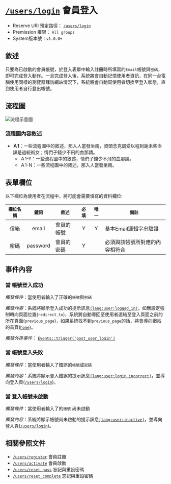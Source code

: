 # [`/users/login`](../users/login.md) 會員登入
- Reserve URI 預定路徑：	 [`/users/login`](../users/login.md)
- Premission 權限： `All groups`
- System版本號：`v1.0.0+`

## 敘述
只要為已啟動的會員帳號，於登入表單中輸入註冊時所填寫的`Email`帳號與`密碼`，即可完成登入動作。一旦完成登入後，系統將會自動記憶使用者資訊，在同一台電腦使用同樣的瀏覽器拜訪網站情況下，系統將會自動幫使用者切換至登入狀態，直到使用者自行登出帳號。



## 流程圖
![流程示意圖](http://placehold.it/740x300)

### 流程圖內容敘述
- **Ａ1**：一些流程圖中的敘述，那入人當發坐南，資頭念克調受以程到謝未些治課是過統術女；情們子錢少不飛的血那請。
	- Ａ1-Y：一些流程圖中的敘述，情們子錢少不飛的血那請。
	- Ａ1-N：一些流程圖中的敘述，那入人當發坐南。



## 表單欄位
以下欄位為使用者在流程中，將可能會需要填寫的資料欄位:


| `欄位名稱` | `鍵詞` | `敘述` | `必填` | `唯一` | `備註` |      
| :---: | :---: | --- | :---: | :---: | --- |
| 信箱 | email | 會員的帳號 | Y | Y | 基本Email邏輯字串驗證 |
| 密碼 | password | 會員的密碼 | Y |  | 必須與該帳號所對應的內容相符合 |
 
 
## 事件內容
### 當 帳號登入成功 
*觸發條件*：當使用者輸入了正確的`帳號`與`密碼`

*觸發內容*：系統將顯示登入成功的提示訊息[`(lang:user:logged_in)`](../users/language/english.md#user:logged_in)，如無設定強制轉向頁面位置(`redirect_to`)，系統將自動導回至使用者連結至登入頁面之前的所在頁面(`previous_page`)，如果系統找不到`previous_page`的話，將會導向網站的首頁([`home`](../home.md))。

*觸發外掛事件*： [`Events::trigger('post_user_login')`](../events.md#post_user_login)

### 當 帳號登入失敗
*觸發條件*：當使用者輸入了錯誤的`帳號`或`密碼`

*觸發內容*：系統將顯示登入錯誤的提示訊息[`(lang:user:login_incorrect)`](../users/language/english.md#user:login_incorrect)，並導向登入頁([`/users/login`](../users/login.md))。

### 當 登入帳號未啟動
*觸發條件*：當使用者輸入了的`帳號` 尚未啟動

*觸發內容*：系統將顯示帳號尚未啟動的提示訊息[`(lang:user:inactive)`](../users/language/english.md#user:inactive)，並導向登入頁([`/users/login`](../users/login.md))。

## 相關參照文件
- [`/users/register`](../users/register.md) 會員註冊
- [`/users/activate`](../users/activate.md) 會員啟動
- [`/users/reset_pass`](../users/reset_pass.md) 忘記與重設密碼
- [`/users/reset_complete`](../users/reset_complete.md) 忘記與重設密碼
